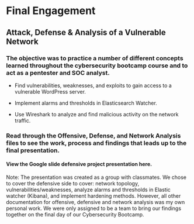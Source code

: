 # Final Engagement
## Attack, Defense &amp; Analysis of a Vulnerable Network
### The objective was to practice a number of different concepts learned throughout the cybersecurity bootcamp course and to act as a pentester and SOC analyst.
  * Find vulnerabilities, weaknesses, and exploits to gain access to a vulnerable WordPress server.

  * Implement alarms and thresholds in Elasticsearch Watcher.

  * Use Wireshark to analyze and find malicious activity on the network traffic.
### Read through the Offensive, Defense, and Network Analysis files to see the work, process and findings that leads up to the final presentation.
#### View the Google slide defensive project presentation here.
Note: The presentation was created as a group with classmates. We chose to cover the defensive side to cover: network topology, vulnerabilities/weaknesses, analyze alarms and thresholds in Elastic watcher (Kibana), and implement hardening methods. However, all other documentation for offensive, defensive and network analysis was my own personal work. We were only assigned to be a team to bring our findings together on the final day of our Cybersecurity Bootcamp.
